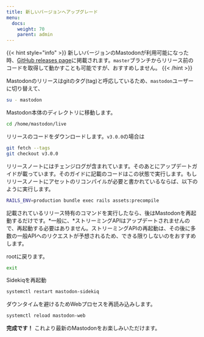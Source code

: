 ```yaml
---
title: 新しいバージョンへアップグレード
menu:
  docs:
    weight: 70
    parent: admin
---
```


{{< hint style="info" >}}
新しいバージョンのMastodonが利用可能になった時、[GitHub releases page](https://github.com/tootsuite/mastodon/releases)に掲載されます。`master`ブランチからリリース前のコードを取得して動かすことも可能ですが、おすすめしません。
{{< /hint >}}


Mastodonのリリースはgitのタグ(tag)と呼応しているため、`mastodon`ユーザーに切り替えて、

```bash
su - mastodon
```

Mastodon本体のディレクトリに移動します。

```bash
cd /home/mastodon/live
```

リリースのコードをダウンロードします。`v3.0.0`の場合は

```bash
git fetch --tags
git checkout v3.0.0
```

リリースノートにはチェンジログが含まれています。そのあとにアップデートガイドが載っています。そのガイドに記載のコードはこの状態で実行します。もしリリースノートにアセットのリコンパイルが必要と書かれているならば、以下のように実行します。

```bash
RAILS_ENV=production bundle exec rails assets:precompile
```

記載されているリリース特有のコマンドを実行したなら、後はMastodonを再起動するだけです。*一般に、*ストリーミングAPIはアップデートされませんので、再起動する必要はありません。ストリーミングAPIの再起動は、その後に多数の一般APIへのリクエストが予想されるため、できる限りしないのをおすすめします。

rootに戻ります。

```bash
exit
```

Sidekiqを再起動

```bash
systemctl restart mastodon-sidekiq
```

ダウンタイムを避けるためWebプロセスを再読み込みします。

```bash
systemctl reload mastodon-web
```

**完成です！** これより最新のMastodonをお楽しみいただけます。
